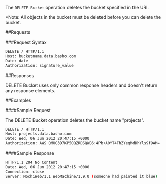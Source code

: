 The `DELETE Bucket` operation deletes the bucket specified in the URI.

*Note: All objects in the bucket must be deleted before you can delete the bucket.

##Requests

###Request Syntax

```bash
DELETE / HTTP/1.1
Host: bucketname.data.basho.com
Date: date
Authorization: signature_value
```

##Responses

DELETE Bucket uses only common response headers and doesn't return any response elements.

##Examples

####Sample Request

The DELETE Bucket operation deletes the bucket name "projects".

```bash
DELETE / HTTP/1.1
Host: projects.data.basho.com
Date: Wed, 06 Jun 2012 20:47:15 +0000
Authorization: AWS QMUG3D7KP5OQZRDSQWB6:4Pb+A0YT4FhZYeqMdDhYls9f9AM=
```

####Sample Response

```bash
HTTP/1.1 204 No Content
Date: Wed, 06 Jun 2012 20:47:15 +0000
Connection: close
Server: MochiWeb/1.1 WebMachine/1.9.0 (someone had painted it blue)
```